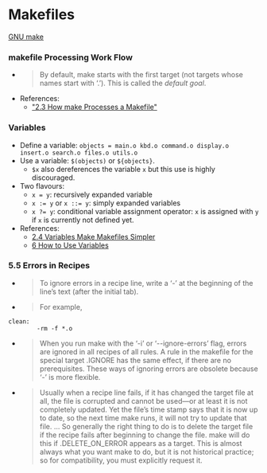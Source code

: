 # Makefiles

[GNU make](https://www.gnu.org/software/make/manual/make.html)

### makefile Processing Work Flow

- > By default, make starts with the first target (not targets whose names start with ‘.’). This is called the _default goal_.
- References:
  - ["2.3 How make Processes a Makefile"](https://www.gnu.org/software/make/manual/make.html#How-Make-Works)

### Variables

- Define a variable: `objects = main.o kbd.o command.o display.o insert.o search.o files.o utils.o`
- Use a variable: `$(objects)` or `${objects}`.
  - `$x` also dereferences the variable `x` but this use is highly discouraged.
- Two flavours:
  - `x = y`: recursively expanded variable
  - `x := y` or `x ::= y`: simply expanded variables
  - `x ?= y`: conditional variable assignment operator: `x` is assigned with `y` if `x` is currently not defined yet.
- References:
  - [2.4 Variables Make Makefiles Simpler](https://www.gnu.org/software/make/manual/make.html#Variables-Simplify)
  - [6 How to Use Variables](https://www.gnu.org/software/make/manual/make.html#Using-Variables)

### 5.5 Errors in Recipes

- > To ignore errors in a recipe line, write a ‘-’ at the beginning of the line’s text (after the initial tab).
- > For example,
```
clean:
        -rm -f *.o
```
- > When you run make with the ‘-i’ or ‘--ignore-errors’ flag, errors are ignored in all recipes of all rules. A rule in the makefile for the special target .IGNORE has the same effect, if there are no prerequisites. These ways of ignoring errors are obsolete because ‘-’ is more flexible.
- > Usually when a recipe line fails, if it has changed the target file at all, the file is corrupted and cannot be used—or at least it is not completely updated. Yet the file’s time stamp says that it is now up to date, so the next time make runs, it will not try to update that file. ... So generally the right thing to do is to delete the target file if the recipe fails after beginning to change the file. make will do this if .DELETE_ON_ERROR appears as a target. This is almost always what you want make to do, but it is not historical practice; so for compatibility, you must explicitly request it.
